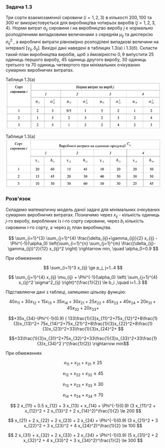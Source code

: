 ### Задача 1.3

Три сорти взаємозамінної сировини $(i=1, 2, 3)$ в кількості $200, 100$ та $300$ кг використовується для виробництва чотирьох виробів $(j=1, 2, 3, 4)$. Норми витрат $a_{ij}$ сировини $i$ на виробництво виробу $j$ є
нормально розподіленими випадковими величинами з середнім $\mu_{ij}$ та дисперсію $\sigma_{ij}^2$ , а виробничі витрати рівномірно розподілені випадкові величини на інтервалі $[\gamma_{ij}, \delta_{ij}]$. Вихідні дані наведені в таблицях 1.3(а) і 1.3(б).
Скласти такий план виробництва виробів, щоб з ймовірністю $0,9$ випустити $25$ одиниць першого виробу, $45$ одиниць другого виробу, $30$ одиниць третього та $70$ одиниць четвертого при мінімальних очікуваних сумарних виробничих витратах.

Таблиця 1.3(а)
![](img1.png)

Таблиця 1.3(а)
![](img2.png)

### Розв'язок

Складемо математичну модель даної задачі для мінімальних очікуваних сумарних виробничих витратах.
Позначимо через $x_{ij}$ - кількість одиниць $j$-го виробу, вироблених із $i$-го сорту сировини, через $b_i$ кількість сировини $i$-го сорту, а через $p_j$ план виробництва.

$$  \sum_{i=1}^{3} \sum_{j=1}^{4} \frac{\delta_{ij}+\gamma_{ij}}{2} x_{ij} -
\Phi^{-1}(\alpha_0) \left(\sum_{i=1}^{n} \sum_{j=1}^{m} \frac{(\delta_{ij}-\gamma_{ij})^2}{12} x_{ij}^2 \right) \rightarrow min, \quad \alpha_0=0.9 $$
 
При обмеженнях

$$ \sum_{i=1}^3 x_{ij} \ge p_j, j=1..4 
$$

$$  \sum_{j=1}^{4} x_{ij} \mu_{ij} + \Phi^{-1}(\alpha_0) \left( \sum_{j=1}^{4} x_{ij}^2 \sigma^2_{ij} \right)^{\frac{1}{2}} \le b_i ,\quad i=1..3
$$

Підставляючи дані з таблиці, запишемо цільову функцію:

$$ 40x_{11}+30x_{12}+15x_{13}+35x_{14}+30x_{21}+25x_{22}+45x_{23}+40x_{24}+20x_{31}+45x_{32}+20x_{33}+$$

$$+35x_{34}-\Phi^{-1}(0.9) ( 133\frac{1}{3}x_{11}^2+75x_{12}^2+8\frac{1}{3}x_{13}^2+ 75x_{14}^2+75x_{21}^2+8\frac{1}{3}x_{22}^2+8\frac{1}{3}x_{23}^2+33\frac{1}{3}x_{24}^2+ $$

$$+33\frac{1}{3}x_{31}^2+75x_{32}^2+33\frac{1}{3}x_{33}^2+33\frac{1}{3}x_{34}^2 )^{\frac{1}{2}} \rightarrow min$$

При обмеженнях

$$ x_{11} + x_{21} + x_{31} \ge 25 $$

$$ x_{12} + x_{22} + x_{32} \ge 45 $$

$$ x_{13} + x_{23} + x_{33} \ge 30 $$

$$ x_{14} + x_{24} + x_{34} \ge 70 $$

$$ 2 x_{11} + 0.5 x_{12} + 3 x_{13} + x_{14} + \Phi^{-1}(0.9) (3 x_{11}^2 + x_{12}^2 + 2 x_{13}^2 + 2 x_{14}^2)^\frac{1}{2} \le 200
$$

$$ x_{21} + 2 x_{22} + 2 x_{23} + 2 x_{24} + \Phi^{-1}(0.9) (3 x_{21}^2 + 3 x_{22}^2 + 3 x_{23}^2 + 4 x_{24}^2)^\frac{1}{2} \le 100
$$

$$ 2 x_{31} + x_{32} + 2 x_{33} + 2 x_{34} + \Phi^{-1}(0.9) (5 x_{31}^2 + 2 x_{32}^2 + 4 x_{33}^2 + 3 x_{34}^2)^\frac{1}{2} \le 300
$$